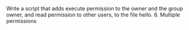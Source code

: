 Write a script that adds execute permission to the owner and the group owner, and read permission to other users, to the file hello.
6. Multiple permissions
